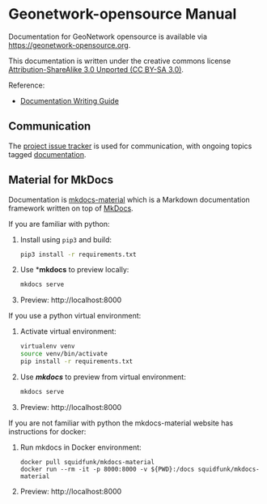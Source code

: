 # Geonetwork-opensource Manual

Documentation for GeoNetwork opensource is available via https://geonetwork-opensource.org.

This documentation is written under the creative commons license [Attribution-ShareAlike 3.0 Unported (CC BY-SA 3.0)](LICENSE.md).

Reference:

* [Documentation Writing Guide](docs/devel/docs/docs.md)

## Communication

The [project issue tracker](https://github.com/geonetwork/core-geonetwork/issues) is used for communication, with ongoing topics tagged [documentation](https://github.com/geonetwork/core-geonetwork/issues?q=is%3Aissue+label%3Adocumenation).

## Material for MkDocs

Documentation is [mkdocs-material](https://squidfunk.github.io/mkdocs-material/) which is a Markdown documentation framework written on top of [MkDocs](https://www.mkdocs.org/).

If you are familiar with python:

1. Install using ``pip3`` and build:

   ```bash
   pip3 install -r requirements.txt
   ```

2. Use ***mkdocs** to preview locally:

   ```bash
   mkdocs serve
   ```

3. Preview: http://localhost:8000

If you use a python virtual environment:

1. Activate virtual environment:

   ```bash
   virtualenv venv
   source venv/bin/activate
   pip install -r requirements.txt
   ```
   
2. Use ***mkdocs*** to preview from virtual environment:

   ```bash
   mkdocs serve
   ```

3. Preview: http://localhost:8000

If you are not familiar with python the mkdocs-material website has instructions for docker:

1. Run mkdocs in Docker environment:

   ```
   docker pull squidfunk/mkdocs-material
   docker run --rm -it -p 8000:8000 -v ${PWD}:/docs squidfunk/mkdocs-material
   ```
   
2. Preview: http://localhost:8000

